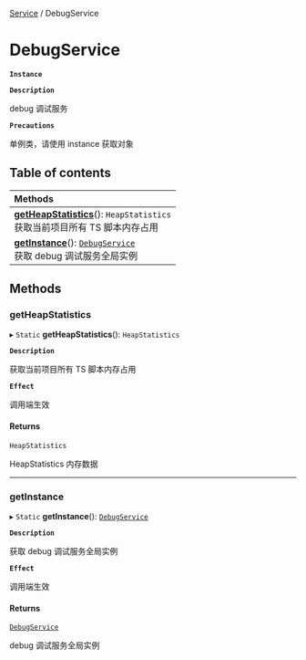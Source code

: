 [Service](../modules/Service.Service.md) / DebugService

# DebugService <Badge type="tip" text="Class" />

**`Instance`**

**`Description`**

debug 调试服务

**`Precautions`**

单例类，请使用 instance 获取对象

## Table of contents

| Methods                                                                                                                                              |
| :--------------------------------------------------------------------------------------------------------------------------------------------------- |
| **[getHeapStatistics](Service.Service.DebugService.md#getheapstatistics)**(): `HeapStatistics` <br> 获取当前项目所有 TS 脚本内存占用                 |
| **[getInstance](Service.Service.DebugService.md#getinstance)**(): [`DebugService`](Service.Service.DebugService.md) <br> 获取 debug 调试服务全局实例 |

## Methods

### getHeapStatistics

▸ `Static` **getHeapStatistics**(): `HeapStatistics`

**`Description`**

获取当前项目所有 TS 脚本内存占用

**`Effect`**

调用端生效

#### Returns

`HeapStatistics`

HeapStatistics 内存数据

---

### getInstance

▸ `Static` **getInstance**(): [`DebugService`](Service.Service.DebugService.md)

**`Description`**

获取 debug 调试服务全局实例

**`Effect`**

调用端生效

#### Returns

[`DebugService`](Service.Service.DebugService.md)

debug 调试服务全局实例
